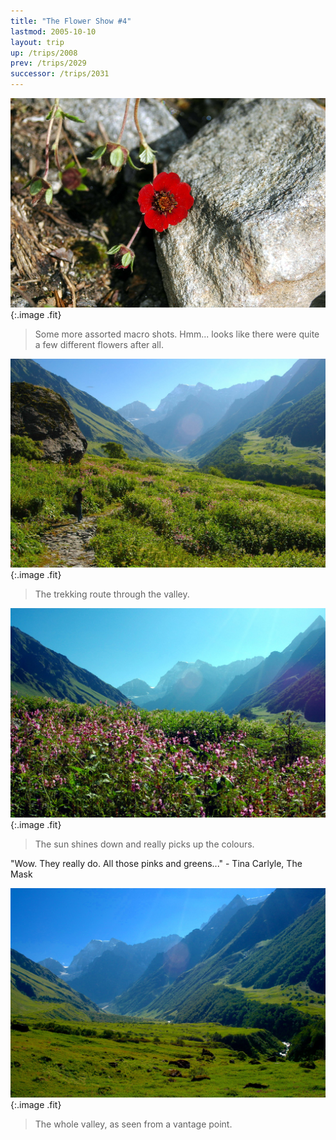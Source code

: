 ```yaml
---
title: "The Flower Show #4"
lastmod: 2005-10-10
layout: trip
up: /trips/2008
prev: /trips/2029
successor: /trips/2031
---
```


![DSC_0185.JPG](/images/photos/DSC_0185.JPG 'DSC_0185.JPG'){:.image .fit}

>  Some more assorted macro shots. Hmm... looks             like there were quite a few different flowers after all. 

![DSC_0186.JPG](/images/photos/DSC_0186.JPG 'DSC_0186.JPG'){:.image .fit}

>  The trekking route through the valley. 

![DSC_0187.JPG](/images/photos/DSC_0187.JPG 'DSC_0187.JPG'){:.image .fit}

>  The sun shines down and really picks up the             colours.
  
&quot;Wow. They really do. All those pinks and greens...&quot; - Tina             Carlyle, The Mask 

![DSC_0190.JPG](/images/photos/DSC_0190.JPG 'DSC_0190.JPG'){:.image .fit}

>  The whole valley, as seen from a vantage point.             



